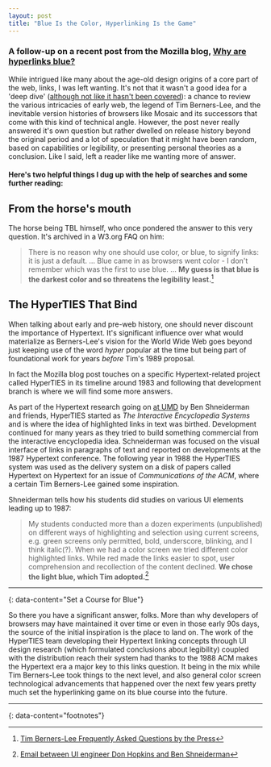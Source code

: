 ```yaml
---
layout: post
title: "Blue Is the Color, Hyperlinking Is the Game"
---
```


### A follow-up on a recent post from the Mozilla blog, [Why are hyperlinks blue?](https://blog.mozilla.org/en/internet-culture/deep-dives/why-are-hyperlinks-blue/)

While intrigued like many about the age-old design origins of a core part of the web, links, I was left wanting. It's not that it wasn't a good idea for a 'deep dive' ([although not like it hasn't been covered](https://css-tricks.com/chapter-2-browsers/)): a chance to review the various intricacies of early web, the legend of Tim Berners-Lee, and the inevitable version histories of browsers like Mosaic and its successors that come with this kind of technical angle. However, the post never really answered it's own question but rather dwelled on release history beyond the original period and a lot of speculation that it might have been random, based on capabilities or legibility, or presenting personal theories as a conclusion. Like I said, left a reader like me wanting more of answer.

#### Here's two helpful things I dug up with the help of searches and some further reading:

## From the horse's mouth

The horse being TBL himself, who once pondered the answer to this very question. It's archived in a W3.org FAQ on him:

>  There is no reason why one should use color, or blue, to signify links: it is just a default. … Blue came in as browsers went color - I don't remember which was the first to use blue. … **My guess is that blue is the darkest color and so threatens the legibility least.**[^1]

## The HyperTIES That Bind

When talking about early and pre-web history, one should never discount the importance of Hypertext. It's significant influence over what would materialize as Berners-Lee's vision for the World Wide Web goes beyond just keeping use of the word *hyper* popular at the time but being part of foundational work for years *before* Tim's 1989 proposal.

In fact the Mozilla blog post touches on a specific Hypertext-related project called HyperTIES in its timeline around 1983 and following that development branch is where we will find some more answers.

As part of the Hypertext research going on [at UMD](https://www.cs.umd.edu/hcil/hyperties/) by Ben Shneiderman and friends, HyperTIES started as *The Interactive Encyclopedia Systems* and is where the idea of highlighted links in text was birthed. Development continued for many years as they tried to build something commercial from the interactive encyclopedia idea. Schneiderman was focused on the visual interface of links in paragraphs of text and reported on developments at the 1987 Hypertext conference. The following year in 1988 the HyperTIES system was used as the delivery system on a disk of papers called Hypertext on Hypertext for an issue of *Communications of the ACM*, where a certain Tim Berners-Lee gained some inspiration. 

Shneiderman tells how his students did studies on various UI elements leading up to 1987:

> My students conducted more than a dozen experiments (unpublished) on different ways of highlighting and selection using current screens, e.g. green screens only permitted, bold, underscore, blinking, and I think italic(?). When we had a color screen we tried different color highlighted links. While red made the links easier to spot, user comprehension and recollection of the content declined. **We chose the light blue, which Tim adopted.**[^2]

---
{: data-content="Set a Course for Blue"}

So there you have a significant answer, folks. More than why developers of browsers may have maintained it over time or even in those early 90s days, the source of the initial inspiration is the place to land on. The work of the HyperTIES team developing their Hypertext linking concepts through UI design research (which formulated conclusions about legibility) coupled with the distribution reach their system had thanks to the 1988 ACM makes the Hypertext era a major key to this links question. It being in the mix while Tim Berners-Lee took things to the next level, and also general color screen technological advancements that happened over the next few years pretty much set the hyperlinking game on its blue course into the future.


---
{: data-content="footnotes"}

[^1]: [Tim Berners-Lee Frequently Asked Questions by the Press](https://www.w3.org/People/Berners-Lee/FAQ.html#etc)
[^2]: [Email between UI engineer Don Hopkins and Ben Shneiderman](https://news.ycombinator.com/item?id=28317104)